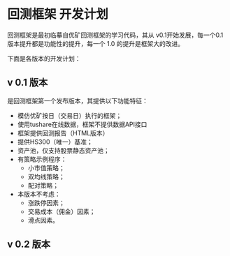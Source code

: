 # 回测框架 开发计划

回测框架是最初临摹自优矿回测框架的学习代码，其从 v0.1开始发展，每一个0.1版本提升都是功能性的提升，每一个 1.0 的提升是框架大的改进。

下面是各版本的开发计划：



## v 0.1 版本

是回测框架第一个发布版本，其提供以下功能特征：

- 模仿优矿按日（交易日）执行的框架；
- 使用tushare在线数据，框架不提供数据API接口
- 框架提供回测报告（HTML版本）
- 提供HS300（唯一）基准；
- 资产池，仅支持股票静态资产池；
- 有策略示例程序：
  - 小市值策略；
  - 双均线策略；
  - 配对策略；
- 本版本不考虑：
  - 涨跌停因素；
  - 交易成本（佣金）因素；
  - 滑点因素。



 ## v 0.2 版本



